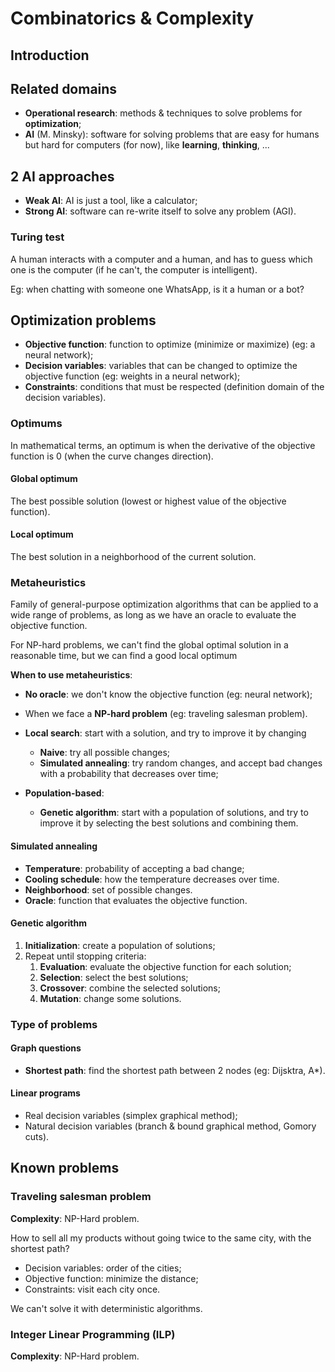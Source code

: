 # Combinatorics & Complexity

## Introduction

## Related domains

- **Operational research**: methods & techniques to solve problems for
**optimization**;
- **AI** (M. Minsky): software for solving problems that are easy for humans
but hard for computers (for now), like **learning**, **thinking**, ...

## 2 AI approaches

- **Weak AI**: AI is just a tool, like a calculator;
- **Strong AI**: software can re-write itself to solve any problem (AGI).

### Turing test

A human interacts with a computer and a human, and has to guess which one is the
computer (if he can't, the computer is intelligent).

Eg: when chatting with someone one WhatsApp, is it a human or a bot?

## Optimization problems

- **Objective function**: function to optimize (minimize or maximize) (eg: a
neural network);
- **Decision variables**: variables that can be changed to optimize the
objective function (eg: weights in a neural network);
- **Constraints**: conditions that must be respected (definition domain of the
decision variables).

### Optimums

In mathematical terms, an optimum is when the derivative of the objective
function is 0 (when the curve changes direction).

#### Global optimum

The best possible solution (lowest or highest value of the objective function).

#### Local optimum

The best solution in a neighborhood of the current solution.

### Metaheuristics

Family of general-purpose optimization algorithms that can be applied to a wide
range of problems, as long as we have an oracle to evaluate the objective
function.

For NP-hard problems, we can't find the global optimal solution in a reasonable 
time, but we can find a good local optimum

**When to use metaheuristics**:

- **No oracle**: we don't know the objective function (eg: neural network);
- When we face a **NP-hard problem** (eg: traveling salesman problem).

- **Local search**: start with a solution, and try to improve it by changing
  - **Naive**: try all possible changes;
  - **Simulated annealing**: try random changes, and accept bad changes with a 
    probability that decreases over time;
- **Population-based**:
  - **Genetic algorithm**: start with a population of solutions, and try to 
    improve it by selecting the best solutions and combining them.

#### Simulated annealing

- **Temperature**: probability of accepting a bad change;
- **Cooling schedule**: how the temperature decreases over time.
- **Neighborhood**: set of possible changes.
- **Oracle**: function that evaluates the objective function.

#### Genetic algorithm

1. **Initialization**: create a population of solutions;
2. Repeat until stopping criteria:
   1. **Evaluation**: evaluate the objective function for each solution;
   2. **Selection**: select the best solutions;
   3. **Crossover**: combine the selected solutions;
   4. **Mutation**: change some solutions.

### Type of problems

#### Graph questions

- **Shortest path**: find the shortest path between 2 nodes (eg: Dijsktra, A*).

#### Linear programs

- Real decision variables (simplex graphical method);
- Natural decision variables (branch & bound graphical method, Gomory cuts).

## Known problems

### Traveling salesman problem

**Complexity**: NP-Hard problem.

How to sell all my products without going twice to the same city, with the
shortest path?

- Decision variables: order of the cities;
- Objective function: minimize the distance;
- Constraints: visit each city once.

We can't solve it with deterministic algorithms.

### Integer Linear Programming (ILP)

**Complexity**: NP-Hard problem.
